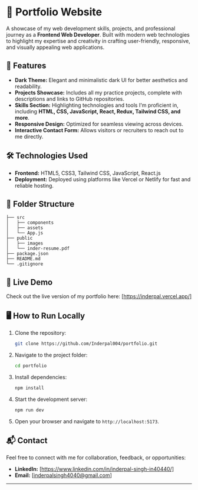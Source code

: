 # 🚀 Portfolio Website  

A showcase of my web development skills, projects, and professional journey as a **Frontend Web Developer**. Built with modern web technologies to highlight my expertise and creativity in crafting user-friendly, responsive, and visually appealing web applications.  

## 🌟 Features  
- **Dark Theme:** Elegant and minimalistic dark UI for better aesthetics and readability.  
- **Projects Showcase:** Includes all my practice projects, complete with descriptions and links to GitHub repositories.  
- **Skills Section:** Highlighting technologies and tools I'm proficient in, including **HTML, CSS, JavaScript, React, Redux, Tailwind CSS, and more**.  
- **Responsive Design:** Optimized for seamless viewing across devices.  
- **Interactive Contact Form:** Allows visitors or recruiters to reach out to me directly.  

## 🛠️ Technologies Used  
- **Frontend:** HTML5, CSS3, Tailwind CSS, JavaScript, React.js  
- **Deployment:** Deployed using platforms like Vercel or Netlify for fast and reliable hosting.  

## 📁 Folder Structure  
```plaintext  
├── src  
│   ├── components  
│   ├── assets  
│   └── App.js  
├── public  
│   ├── images  
│   └── inder-resume.pdf  
├── package.json  
├── README.md  
└── .gitignore  
```  

## 🚀 Live Demo  
Check out the live version of my portfolio here: [https://inderpal.vercel.app/]

## 🖥️ How to Run Locally  
1. Clone the repository:  
   ```bash  
   git clone https://github.com/Inderpal004/portfolio.git  
   ```  
2. Navigate to the project folder:  
   ```bash  
   cd portfolio  
   ```  
3. Install dependencies:  
   ```bash  
   npm install  
   ```  
4. Start the development server:  
   ```bash  
   npm run dev
   ```  
5. Open your browser and navigate to `http://localhost:5173`.  

## 📬 Contact  
Feel free to connect with me for collaboration, feedback, or opportunities:  
- **LinkedIn:** [https://www.linkedin.com/in/inderpal-singh-in40440/]
- **Email:** [inderpalsingh4040@gmail.com]  

---  